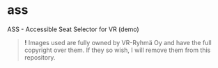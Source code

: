 # ass
ASS - Accessible Seat Selector for VR (demo)

> **!** Images used are fully owned by VR-Ryhmä Oy and have the full copyright over them. If they so wish, I will remove them from this repository. 
